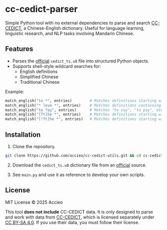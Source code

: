 # cc-cedict-parser
Simple Python tool with no external dependencies to parse and search [CC-CEDICT](https://cc-cedict.org/wiki/), a Chinese-English dictionary. Useful for language learning, linguistic research, and NLP tasks involving Mandarin Chinese.

## Features

- Parses the [official](https://www.mdbg.net/chinese/dictionary?page=cc-cedict) `cedict_ts.u8` file into structured Python objects.
- Supports shell-style wildcard searches for:
  - English definitions
  - Simplified Chinese
  - Traditional Chinese  

Example:
```python
match_english("to *", entries)        # Matches definitions starting with "to "  
match_english("* love *", entries)    # Matches definitions containing " love "  
match_english("to ?ay", entries)      # Matches "to say", "to pay", etc.  
match_english("[Tt]he *", entries)    # Matches definitions starting with "The" or "the"  
match_english("[!Tt]he *", entries)   # Matches definitions starting with anything except "The" or "the"  
```

## Installation

1. Clone the repository.
```bash
git clone https://github.com/accieo/cc-cedict-utils.git && cd cc-cedict-utils
```

2. Download the `cedict_ts.u8` dictionary file from an [official](https://www.mdbg.net/chinese/dictionary?page=cc-cedict) source.
  
3. See `main.py` and use it as reference to develop your own scripts.

## License

MIT License © 2025 Accieo

This tool **does not include** CC-CEDICT data. It is only designed to parse and work with data from [CC-CEDICT](https://cc-cedict.org/wiki/), which is licensed separately under [CC BY-SA 4.0](https://creativecommons.org/licenses/by-sa/4.0/). If you use their data, you must follow their license.